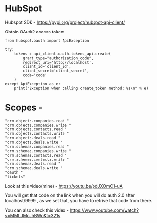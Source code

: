 # HubSpot

Hubspot SDK - https://pypi.org/project/hubspot-api-client/

Obtain OAuth2 access token:

```
from hubspot.oauth import ApiException

try:
    tokens = api_client.oauth.tokens_api.create(
        grant_type="authorization_code",
        redirect_uri='http://localhost',
        client_id='client_id',
        client_secret='client_secret',
        code='code'
    )
except ApiException as e:
    print("Exception when calling create_token method: %s\n" % e)
```

# Scopes - 
    "crm.objects.companies.read "
    "crm.objects.companies.write "
    "crm.objects.contacts.read "
    "crm.objects.contacts.write "
    "crm.objects.deals.read "
    "crm.objects.deals.write "
    "crm.schemas.companies.read "
    "crm.schemas.companies.write "
    "crm.schemas.contacts.read "
    "crm.schemas.contacts.write "
    "crm.schemas.deals.read "
    "crm.schemas.deals.write "
    "oauth "
    "tickets"


Look at this video(mine) - https://youtu.be/pdJXOmC1-uA

You will get that code on the link when you will do auth 2.0
after localhost/9999 , as we set that, you have to retrive that code from there.

You can also check this video - https://www.youtube.com/watch?v=MMLJMcJhBWo&t=321s
